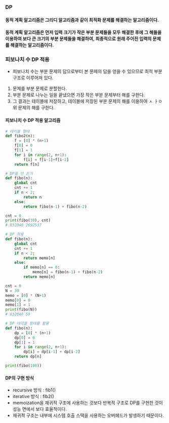 ### DP
#### 동적 계획 알고리즘은 그리디 알고리즘과 같이 최적화 문제를 해결하는 알고리즘이다.
#### 동적 계획 알고리즘은 먼저 입력 크기가 작은 부분 문제들을 모두 해결한 후에 그 해들을 이용하여 보다 큰 크기의 부분 문제들을 해결하여, 최종적으로 원래 주어진 입력의 문제를 해결하는 알고리즘이다.

### 피보나치 수 DP 적용
* 피보나치 수는 부분 문제의 답으로부터 본 문제의 답을 얻을 수 있으므로 최적 부분 구조로 이루어져 있다.

1. 문제를 부분 문제로 분할한다.
2. 부분 문제로 나누는 일을 끝냈으면 가장 작은 부분 문제부터 해를 구한다.
3. 그 결과는 테이블에 저장하고, 테이블에 저장된 부분 문제의 해를 이용하여 ㅅ ㅏㅇ위 문제의 해를 구한다.

#### 피보나치 수 DP 적용 알고리즘
```python
# 테이블 형태
def fibo2(n):
    f = [0] * (n+1)
    f[0] = 0
    f[1] = 1
    for i in range(2, n+1):
        f[i] = f[i-1]+f[i-2]
    return f[n]
```
```python
# DP를 안 쓴거
def fibo(n):
    global cnt
    cnt += 1
    if n < 2:
        return n
    else:
        return fibo(n-1) + fibo(n-2)

cnt = 0
print(fibo(30), cnt)
# 832040 2692537
```
```python
# DP 적용
def fibo(n):
    global cnt
    cnt += 1
    if n < 2:
        return memo[n]
    else:
        if memo[n] == 0:
            memo[n] = fibo(n-1) + fibo(n-2)
        return memo[n]

cnt = 0
N = 30
memo = [0] * (N+1)
memo[0] = 0
memo[1] = 1
print(fibo(N))
# 832040 59
```
```python
# DP 테이블 형태를 활용
def fibo(n):
    dp = [0] * (n+1)
    dp[0] = 0
    dp[1] = 1
    for i in range(2, n+1):
        dp[i] = dp[i-1] + dp[i-2]
    return dp[n]

print(fibo(100))
```
#### DP의 구현 방식
* recursive 방식 : fib1()
* iterative 방식 : fib2()
* memoization을 재귀적 구조에 사용하는 것보다 반복적 구조로 DP를 구현한 것이 성능 면에서 보다 효율적이다.
* 재귀적 구조는 내부에 시스템 호출 스택을 사용하는 오버헤드가 발생하기 때문이다.
